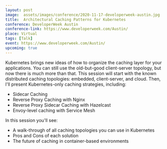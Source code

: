 ```yaml
---
layout: post
image:  assets/images/conference/2020-11-17-developerweek-austin.jpg
title:  Architectural Caching Patterns for Kubernetes
conference: DeveloperWeek Austin
conference-link: https://www.developerweek.com/Austin/
place: Virtual
tags: [Talk]
event: https://www.developerweek.com/Austin/
upcoming: true
---
```


Kubernetes brings new ideas of how to organize the caching layer for your applications. You can still use the old-but-good client-server topology, but now there is much more than that. This session will start with the known distributed caching topologies: embedded, client-server, and cloud. Then, I'll present Kubernetes-only caching strategies, including:
- Sidecar Caching
- Reverse Proxy Caching with Nginx
- Reverse Proxy Sidecar Caching with Hazelcast
- Envoy-level caching with Service Mesh

In this session you'll see:
- A walk-through of all caching topologies you can use in Kubernetes
- Pros and Cons of each solution
- The future of caching in container-based environments
